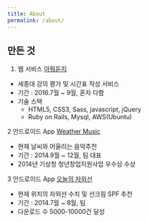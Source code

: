 ```yaml
---
title: About
permalink: /about/
---
```




## 만든 것

1. 웹 서비스 [아뭐듣지](http://아뭐듣지.com)

- 세종대 강의 평가 및 시간표 작성 서비스
- 기간 : 2016.7월 ~ 9월, 혼자 다함
- 기술 스택
  - HTML5, CSS3, Sass, javascript, jQuery
  - Ruby on Rails, Mysql, AWS(Ubuntu)

2 안드로이드 App [Weather Music](https://play.google.com/store/apps/details?id=com.fatdog.WeatherMusic)

- 현재 날씨와 어울리는 음악추천
- 기간 : 2014.9월 ~ 12월, 팀 대표
- 2014년 기상청 청년창업지원사업 우수상 수상

3 안드로이드 App [오늘의 자외선](https://play.google.com/store/apps/details?id=fatdog.uv.logotest)

- 현재 위치의 자외선 수치 및 선크림 SPF 추천
- 기간 : 2014.7월 ~ 8월, 팀 
- 다운로드 수 5000-10000건 달성
